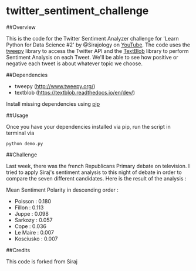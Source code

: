 # twitter_sentiment_challenge

##Overview

This is the code for the Twitter Sentiment Analyzer challenge for 'Learn Python for Data Science #2' by @Sirajology on [YouTube](https://youtu.be/o_OZdbCzHUA). The code uses the [tweepy](http://www.tweepy.org/)  library to access the Twitter API and the [TextBlob](https://textblob.readthedocs.io/en/dev/) library to perform Sentiment Analysis on each Tweet. We'll be able to see how positive or negative each tweet is about whatever topic we choose. 

##Dependencies

* tweepy (http://www.tweepy.org/)
* textblob (https://textblob.readthedocs.io/en/dev/)

Install missing dependencies using [pip](https://pip.pypa.io/en/stable/installing/)

##Usage

Once you have your dependencies installed via pip, run the script in terminal via

```
python demo.py
```

##Challenge

Last week, there was the french Republicans Primary debate on television.
I tried to apply Siraj's sentiment analysis to this night of debate in order to compare the seven different candidates.
Here is the result of the analysis : 

Mean Sentiment Polarity in descending order :
* Poisson : 0.180
* Fillon : 0.113
* Juppe : 0.098
* Sarkozy : 0.057
* Cope : 0.036
* Le Maire : 0.007
* Kosciusko : 0.007

##Credits

This code is forked from Siraj
